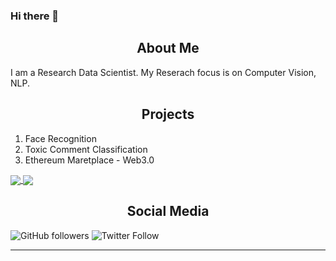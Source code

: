 ### Hi there 👋

<h2 align="center">About Me</h2>

I am a Research Data Scientist. My Reserach focus is on Computer Vision, NLP. 

<h2 align="center">Projects</h2>

1. Face Recognition 
2. Toxic Comment Classification
3. Ethereum Maretplace - Web3.0

<!-- ![Shravan's GitHub stats](https://github-readme-stats.vercel.app/api?username=shravankumar147&hide=contribs,prs&show_icons=true)

[![Top Langs](https://github-readme-stats.vercel.app/api/top-langs/?username=shravankumar147&layout=compact)](https://github.com/shravankumar147/github-readme-stats)
 -->

<a href="https://github.com/shravankumar147/">
  <img align="center" src="https://github-readme-stats.vercel.app/api?username=shravankumar147&hide=contribs,prs&show_icons=true" />
</a>
<a href="https://github.com/shravankumar147">
  <img align="center" src="https://github-readme-stats.vercel.app/api/top-langs/?username=shravankumar147&layout=compact" />
</a>


<h2 align="center">Social Media</h2>

![GitHub followers](https://img.shields.io/github/followers/shravankumar147?style=social)
![Twitter Follow](https://img.shields.io/twitter/follow/shravankumar147?style=social)

<hr />

























<!--
**shravankumar147/shravankumar147** is a ✨ _special_ ✨ repository because its `README.md` (this file) appears on your GitHub profile.

Here are some ideas to get you started:

- 🔭 I’m currently working on ...
- 🌱 I’m currently learning ...
- 👯 I’m looking to collaborate on ...
- 🤔 I’m looking for help with ...
- 💬 Ask me about ...
- 📫 How to reach me: ...
- 😄 Pronouns: ...
- ⚡ Fun fact: ...


🔭 I’m currently working on Graph representation Learning.


😄 Pronouns: He/Him/His

<hr />

Collapsed Content: 

<details>
  <summary>Click to expand!</summary>

    ## More great tips!

    - item 1 
    - item 2
</details>
-->
